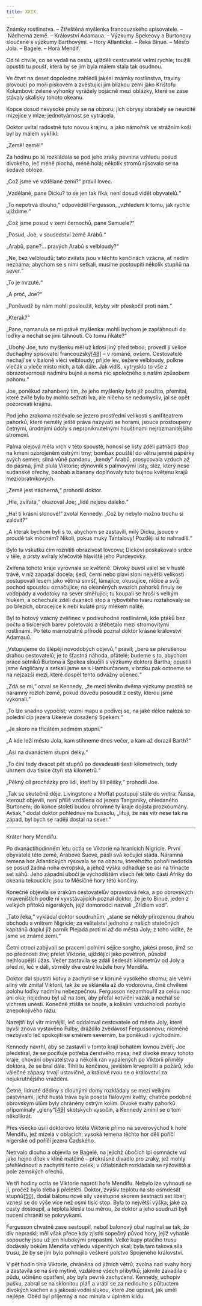 ```yaml
---
title: XXIX.
---
```


Známky rostlinstva. – Ztřeštěná myšlenka francouzského spisovatele. – Nádherná země. – Království Adamaua. – Výzkumy Spekeovy a Burtonovy sloučené s výzkumy Barthovými. – Hory Atlantické. – Řeka Binué. – Město Jola. – Bagele. – Hora Mendif.

Od té chvíle, co se vydali na cestu, ujížděli cestovatelé velmi rychle; toužili opustiti tu poušť, která by se jim byla málem stala tak osudnou.

Ve čtvrt na deset dopoledne zahlédli jakési známky rostlinstva, traviny plovoucí po moři pískovém a zvěstující jim blízkou zemi jako Krištofu Kolumbovi: zelené výhonky vyrážely bojácně mezi oblázky, které se zase stávaly skalisky tohoto okeanu.

Kopce dosud nevysoké pnuly se na obzoru; jich obrysy obrážely se neurčitě mizejíce v mlze; jednotvárnost se vytrácela.

Doktor uvítal radostně tuto novou krajinu, a jako námořník ve strážním koši byl by málem vykřikl:

„Země! země!“

Za hodinu po té rozkládala se pod jeho zraky pevnina vzhledu posud divokého, leč méně plochá, méně holá; několik stromů rýsovalo se na šedavé obloze.

„Což jsme ve vzdělané zemi?“ pravil lovec.

„Vzdělané, pane Dicku? to se jen tak říká; není dosud vidět obyvatelů.“

„To nepotrvá dlouho,“ odpověděl Fergusson, „vzhledem k tomu, jak rychle ujíždíme.“

„Což jsme posud v zemi černochů, pane Samuele?“

„Posud, Joe, v sousedství země Arabů.“

„Arabů, pane?… pravých Arabů s velbloudy?“

„Ne, bez velbloudů; tato zvířata jsou v těchto končinách vzácna, ať nedím neznáma; abychom se s nimi setkali, musíme postoupiti několik stupňů na sever.“

„To je mrzuté.“

„A proč, Joe?“

„Poněvadž by nám mohli posloužit, kdyby vítr přeskočil proti nám.“

„Kterak?“

„Pane, namanula se mi právě myšlenka: mohli bychom je zapřáhnouti do loďky a nechat se jimi táhnouti. Co tomu říkáte?“

„Ubohý Joe, tuto myšlenku měl už kdosi jiný před tebou; provedl ji velice duchaplný spisovatel francouzský[\[48\]](../Text/pet_nedel_v_balone_split_047.html#_ftn48) – v románě, ovšem. Cestovatelé nechají se v baloně vléci velbloudy; přijde lev, sežere velbloudy, polkne vlečák a vleče místo nich, a tak dále. Jak vidíš, vytrysklo to vše z obrazotvornosti nadmíru bujné a nemá nic společného s naším způsobem pohonu.“

Joe, poněkud zahanbený tím, že jeho myšlenky bylo již použito, přemítal, které zvíře bylo by mohlo sežrati lva, ale ničeho se nedomysliv, jal se opět pozorovati krajinu.

Pod jeho zrakoma rozlévalo se jezero prostřední velikosti s amfiteatrem pahorků, které neměly ještě práva nazývati se horami, jsouce prostoupeny četnými, úrodnými údoly s neproniknutelnými houštinami nejrozmanitějšího stromoví.

Palma olejová měla vrch v této spoustě, honosí se listy zdéli patnácti stop na kmeni ozbrojeném ostrými trny; bombax pouštěl do větru jemné pápěrky svých semen; silná vůně pandanu, „kendy“ Arabů, prosycovala vzduch až do pásma, jímž plula Viktorie; dýnovník s palmovými listy, sléz, který nese sudanské ořechy, baobab a banany doplňovaly tuto bujnou květenu krajů meziobratníkových.

„Země jest nádherná,“ prohodil doktor.

„Hle, zvířata,“ okazoval Joe; „lidé nejsou daleko.“

„Ha! ti krásní slonové!“ zvolal Kennedy. „Což by nebylo možno trochu si zalovit?“

„A kterak bychom byli s to, abychom se zastavili, milý Dicku, jsouce v proudě tak mocném? Nikoli, pokus muky Tantalovy! Později si to nahradíš.“

Bylo tu vskutku čím roznítiti obrazivost lovcovu; Dickovi poskakovalo srdce v těle, a prsty svíraly křečovitě hlaviště jeho Purdeyovky.

Zvířena tohoto kraje vyrovnala se květeně. Divoký buvol válel se v husté trávě, v níž zapadal docela; šedí, černí nebo plaví sloni největší velikosti postupovali lesem jako větrná smršť, lámajíce, okusujíce, ničíce a svůj pochod spoustou označujíce; na olesněných svazích pahorků řinuly se vodopády a vodotoky na sever směřující; tu koupali se hroši s velkým hlukem, a ochechule zdéli dvanácti stop a rybovitého tvaru roztahovaly se po březích, obracejíce k nebi kulaté prsy mlékem nalité.

Byl to hotový vzácný zvěřinec v podivuhodné rostlinárně, kde ptáků bez počtu a tisícerých barev poletovalo a štěbetalo mezi stromovitými rostlinami. Po této marnotratné přírodě poznal doktor krásné království Adamauů.

„Vstupujeme do šlépějí novodobých objevů,“ pravil; „beru se přerušenou drahou cestovatelů; je to šťastná náhoda, přátelé; budeme s to, abychom práce setníků Burtona a Spekea sloučili s výzkumy doktora Bartha; opustili jsme Angličany a setkali jsme se s Hamburčanem, v brzku pak octneme se na nejzazší mezi, které dospěl tento odvážný učenec.“

„Zdá se mi,“ ozval se Kennedy, „že mezi těmito dvěma výzkumy prostírá se náramný rozloh země, pokud dovedu posoudit z cesty, kterou jsme vykonali.“

„To lze snadno vypočíst; vezmi mapu a podívej se, na jaké délce nalézá se polední cíp jezera Ukereve dosažený Spekem.“

„Je skoro na třicátém sedmém stupni.“

„A kde leží město Jola, kam stihneme dnes večer, a kam až dorazil Barth?“

„Asi na dvanáctém stupni délky.“

„To činí tedy dvacet pět stupňů po devadesáti šesti kilometrech, tedy úhrnem dva tisíce čtyři sta kilometrů.“

„Pěkný cíl procházky pro lidi, kteří by šli pěšky,“ prohodil Joe.

„Tak se skutečně děje. Livingstone a Moffat postupují stále do vnitra. Ňassa, kterouž objevili, není příliš vzdálena od jezera Tanganiky, ohledaného Burtonem; do konce století budou ohromné ty kraje dojista prozkoumány. Avšak,“ dodal doktor pohlédnuv na bussolu, „lituji, že nás vítr nese tak na západ, byl bych se raději dostal na sever.“

* * *

Kráter hory Mendifu.

Po dvanáctihodinném letu octla se Viktorie na hranicích Nigricie. První obyvatelé této země, Arabové Šuové, pásli svá kočující stáda. Náramná temena hor Atlantických rýsovala se na obzoru, kteréhožto pohoří nedotkla se posud žádná noha evropská, a jehož výška odhaduje se asi na třinácte set sáhů. Jeho západní úbočí je východištěm všech řek této části Afriky do okeanu tekoucích; jsou to Měsíčné hory této končiny.

Konečně objevila se zrakům cestovatelův opravdová řeka, a po obrovských mraveništích podle ní vyvstávajících poznal doktor, že je to Binué, jeden z velkých přítoků nigerských, jejž domorodci nazvali „Zřídlem vod“.

„Tato řeka,“ vykládal doktor soudruhům, „stane se někdy přirozenou drahou obchodu s vnitrem Nigricie; za velitelství jednoho z našich statečných kapitánů doplul již parník Plejada proti ní až do města Joly; z toho vidíte, že jsme ve známé zemi.“

Četní otroci zabývali se pracemi polními sejíce sorgho, jakési proso, jímž se po přednosti živí; přelet Viktorie, ujíždějící jako povětroň, působil nejhloupější úžas. Večer zastavila se zdálí šedesáti kilometrův od Joly a před ní, leč v dáli, strměly dva ostré kužele hory Mendifa.

Doktor dal spustiti kotvy a zachytil se v koruně vysokého stromu; ale velmi silný vítr zmítal Viktorií, tak že se skláněla až do vodorovna, čině chvílemi polohu loďky nadmíru nebezpečnou. Fergusson nezamhouřil za celou noc ani oka; nejednou byl už na tom, aby přeťal kotviční vazák a nechal se vichrem unésti. Konečně ztišila se bouře, a kolísání vzducholodi pozbylo znepokojivého rázu.

Nazejtří byl vítr mírnější, leč oddaloval cestovatele od města Joly, které byvši znova vystavěno Fulby, dráždilo zvědavost Fergussonovu; nicméně nezbývalo leč spokojiti se směrem severním, ba poněkud i východním.

Kennedy navrhl, aby se zastavili v tomto kraji bohatém lovnou zvěří; Joe předstíral, že se pociťuje potřeba čerstvého masa; než divoké mravy tohoto kraje, chování obyvatelstva a několik ran vypálených po Viktorii přiměly doktora, že se bral dále. Tíhli tu končinou, jevištěm krveprolití a požárů, kde válečné zápasy trvají ustavičně, a králové rvou se o království za nejukrutnějšího vraždění.

Četné, lidnaté dědiny s dlouhými domy rozkládaly se mezi velkými pastvinami, jichž hustá tráva byla poseta fialovými květy; chatrče podobné obrovským úlům byly chráněny ostrým kolím. Divoké svahy pahorků připomínaly „gleny“[\[49\]](../Text/pet_nedel_v_balone_split_047.html#_ftn49) skotských vysočin, a Kennedy zmínil se o tom několikrát.

Přes všecko úsilí doktorovo letěla Viktorie přímo na severovýchod k hoře Mendifu, jež mizela v oblacích; vysoká temena těchto hor dělí poříčí nigerské od poříčí jezera Čadského.

Netrvalo dlouho a objevila se Bagelé, na jejíchž úbočích lpí osmnácte vsí jako hejno dítek v klíně matčině – překrásné divadlo pro zraky, jež mohly přehlédnouti a zachytiti tento celek; v úžlabinách rozkládala se rýžoviště a pole zemských ořechů.

Ve tři hodiny octla se Viktorie naproti hoře Mendifu. Nebylo lze vyhnouti se jí, pročež bylo třeba ji přeletěti. Doktor, zvýšiv teplotu na sto osmdesát stupňů[\[50\]](../Text/pet_nedel_v_balone_split_047.html#_ftn50), dodal balonu nové síly vzestupné skorem šestnácti set liber; vznesl se do výše více než osmi tisíc stop. Byla to největší výška, jaké za cesty dostoupil, a teplota klesla tou měrou, že doktor a jeho soudruzi byli nuceni chrániti se pokryvkami.

Fergusson chvatně zase sestoupil, neboť balonový obal napínal se tak, že div nepraskl; měl však přece kdy zjistiti sopečný původ hory, jejíž vyhaslé sopouchy jsou už jen hlubokými propastmi. Velké kupy ptačího trusu dodávaly bokům Mendifa vzhledu vápenitých skal; byla tam taková síla trusu, že by se jím bylo pohnojilo veškeré polstvo Spojeného království.

V pět hodin tíhla Viktorie, chráněna od jižních větrů, zvolna nad svahy hory a zastavila se na širé mýtině, vzdálené všech příbytků; jakmile zavadila o půdu, učiněno opatření, aby byla pevně zachycena. Kennedy, uchopiv pušku, zabral se na sklonitou pláň a vrátil se za nedlouho s půltuctem divokých kachen a s jakousi vodní slukou, které Joe upravil, jak uměl nejlépe. Oběd byl příjemný a noc minula v úplném klidu.
